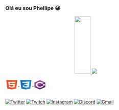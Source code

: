 ### Olá eu sou Phellipe 😀
<div align="center">
    <a href="https://github.com/phezin">
    <img width="50px" height="180em" src="https://github-readme-stats.vercel.app/api?username=Phezin&show_icons=true&theme=dracula&include_all_commits=true&count_private=true"/>
    <img height="180em" src="https://github-readme-stats.vercel.app/api/top-langs/?username=Phezin&layout=compact&langs_count=7&theme=dracula"/>
</div>
<div style="display: inline_block"><br>
    <img align="center" alt="html5" height="30" width="40" src="https://raw.githubusercontent.com/devicons/devicon/master/icons/html5/html5-original.svg" style="max-width: 100%;">
    <img align="center" alt="css3" height="30" width="40" src="https://raw.githubusercontent.com/devicons/devicon/master/icons/css3/css3-original.svg" style="max-width: 100%;">
    <img align="center" alt="csharp" height="30" width="40" src="https://raw.githubusercontent.com/devicons/devicon/master/icons/csharp/csharp-original.svg" style="max-width: 100%;">
</div>

##

[![Twitter](https://img.shields.io/badge/Twitter-1DA1F2?style=for-the-badge&logo=twitter&logoColor=white)](https://twitter.com/phxp)
[![Twitch](https://img.shields.io/badge/Twitch-9146FF?style=for-the-badge&logo=twitch&logoColor=white)](https://www.twitch.tv/phezin801)
[![Instagram](https://img.shields.io/badge/Instagram-E4405F?style=for-the-badge&logo=instagram&logoColor=white)](https://www.instagram.com/phezinxd/)
[![Discord](https://img.shields.io/badge/Discord-7289DA?style=for-the-badge&logo=discord&logoColor=white)](https://discord.gg/ZmVgpvdZ)
[![Gmail](https://img.shields.io/badge/Gmail-D14836?style=for-the-badge&logo=gmail&logoColor=white)](mailto:phellipeaferreira@gmail.com)
